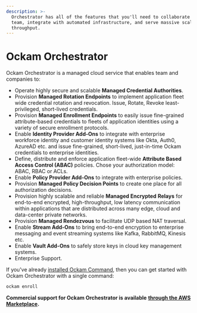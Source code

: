 ```yaml
---
description: >-
  Orchestrator has all of the features that you'll need to collaborate with your
  team, integrate with automated infrastructure, and serve massive scale
  throughput.
---
```


# Ockam Orchestrator

Ockam Orchestrator is a managed cloud service that enables team and companies to:

* Operate highly secure and scalable **Managed Credential Authorities**.
* Provision **Managed Rotation Endpoints** to implement application fleet wide credential rotation and revocation. Issue, Rotate, Revoke least-privileged, short-lived credentials.
* Provision **Managed Enrollment Endpoints** to easily issue fine-grained attribute-based credentials to fleets of application identities using a variety of secure enrollment protocols.
* Enable **Identity Provider Add-Ons** to integrate with enterprise workforce identity and customer identity systems like Okta, Auth0, AzureAD etc. and issue fine-grained, short-lived, just-in-time Ockam credentials to enterprise identities.
* Define, distribute and enforce application fleet-wide **Attribute Based Access Control (ABAC)** policies. Chose your authorization model: ABAC, RBAC or ACLs.
* Enable **Policy Provider Add-Ons** to integrate with enterprise policies.
* Provision **Managed Policy Decision Points** to create one place for all authorization decisions.
* Provision highly scalable and reliable **Managed Encrypted** **Relays** for end-to-end encrypted, high-throughput, low latency communication within applications that are distributed across many edge, cloud and data-center private networks.
* Provision **Managed Rendezvous** to facilitate UDP based NAT traversal.
* Enable **Stream Add-Ons** to bring end-to-end encryption to enterprise messaging and event streaming systems like Kafka, RabbitMQ, Kinesis etc.
* Enable **Vault Add-Ons** to safely store keys in cloud key management systems.
* Enterprise Support.

If you've already [installed Ockam Command](<README (1).md#install-ockam-command>), then you can get started with Ockam Orchestrator with a single command:

```bash
ockam enroll
```

**Commercial support for Ockam Orchestrator is available** [**through the AWS Marketplace**](https://aws.amazon.com/marketplace/pp/prodview-wsd42efzcpsxk)**.**

